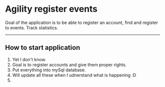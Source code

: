# Agility register events
Goal of the application is to be able to register an account, find and register to events. Track statistics. 

---
## How to start application
1. Yet I don't know.
2. Goal is to register accounts and give them proper rights.
3. Put everything into mySql database. 
4. Will update all these when I udnerstand what is happening :D
5. 